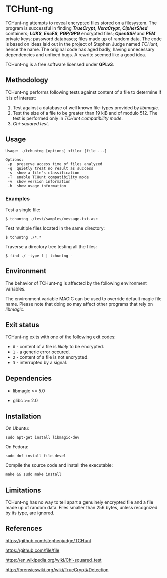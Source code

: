 # TCHunt-ng

TCHunt-ng attempts to reveal encrypted files stored on a filesystem. The program is successful in finding ***TrueCrypt***, ***VeraCrypt***, ***CipherShed*** containers; ***LUKS***, ***EncFS***, ***PGP/GPG*** encrypted files; ***OpenSSH*** and ***PEM*** private keys; password databases; files made up of random data. The code is based on ideas laid out in the project of Stephen Judge named *TCHunt*, hence the name. The original code has aged badly, having unnecessary dependencies and unfixed bugs. A rewrite seemed like a good idea.

TCHunt-ng is a free software licensed under **GPLv3**.

## Methodology

TCHunt-ng performs following tests against content of a file to determine if it is of interest:

1. Test against a database of well known file-types provided by *libmagic*.
2. Test the size of a file to be greater than 19 kiB and of modulo 512. The test is performed only in *TCHunt compatibility mode*.
3. *Chi-squared test*.

## Usage

	Usage: ./tchuntng [options] <file> [file ...]
	
	Options:
	 -p  preserve access time of files analyzed
	 -q  quietly treat no result as success
	 -s  show a file's classification
	 -T  enable TCHunt compatibility mode
	 -v  show version information
	 -h  show usage information

### Examples

Test a single file:

	$ tchuntng ./test/samples/message.txt.asc

Test multiple files located in the same directory:

	$ tchuntng ./*.*

Traverse a directory tree testing all the files:

	$ find ./ -type f | tchuntng -

## Environment

The behavior of TCHunt-ng is affected by the following environment variables.

The environment variable MAGIC can be used to override default magic file name. Please note that doing so may affect other programs that rely on *libmagic*.

## Exit status

TCHunt-ng exits with one of the following exit codes:

* `0` - content of a file is *likely* to be encrypted.
* `1` - a generic error occured.
* `2` - content of a file is not encrypted.
* `3` - interrupted by a signal.

## Dependencies

* libmagic >= 5.0

* glibc >= 2.0

## Installation

On Ubuntu:

	sudo apt-get install libmagic-dev

On Fedora:

	sudo dnf install file-devel

Compile the source code and install the executable:

	make && sudo make install

## Limitations

TCHunt-ng has no way to tell apart a genuinely encrypted file and a file made up of random data. Files smaller than 256 bytes, unless recognized by its type, are ignored.

## References

https://github.com/stephenjudge/TCHunt

https://github.com/file/file

https://en.wikipedia.org/wiki/Chi-squared_test

http://forensicswiki.org/wiki/TrueCrypt#Detection

